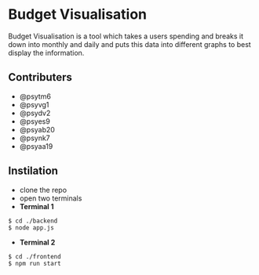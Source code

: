# Budget Visualisation

Budget Visualisation is a tool which takes a users spending and breaks it down into monthly and daily and puts this data into different graphs to best display the information.

## Contributers

- @psytm6
- @psyvg1
- @psydv2
- @psyes9
- @psyab20
- @psynk7
- @psyaa19

## Instilation 

- clone the repo
- open two terminals
- **Terminal 1**
```
$ cd ./backend
$ node app.js
```
- **Terminal 2**
```
$ cd ./frontend
$ npm run start
```
